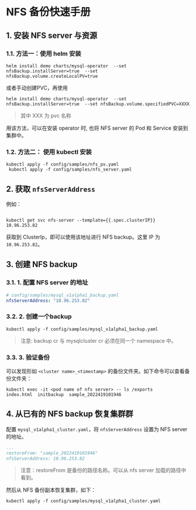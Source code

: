 # NFS 备份快速手册

##  1. <a name='NFSserver'></a>安装 NFS server 与资源

###  1.1. <a name='helm'></a>方法一：使用 helm 安装

```shell
helm install demo charts/mysql-operator  --set nfsBackup.installServer=true  --set nfsBackup.volume.createLocalPV=true
```
或者手动创建PVC，再使用
```shell
helm install demo charts/mysql-operator  --set nfsBackup.installServer=true  --set nfsBackup.volume.specifiedPVC=XXXX
```
> 其中 XXX 为 pvc 名称

用该方法，可以在安装 operator 时, 也将 NFS server 的 Pod 和 Service 安装到集群中。

###  1.2. <a name='kubectl'></a>方法二： 使用 kubectl 安装

```shell
kubectl apply -f config/samples/nfs_pv.yaml 
 kubectl apply -f config/samples/nfs_server.yaml 
```

##  2. <a name='nfsServerAddress'></a>获取 `nfsServerAddress`

例如：
```shell

kubectl get svc nfs-server --template={{.spec.clusterIP}}
10.96.253.82
```
获取到 ClusterIp，即可以使用该地址进行 NFS backup。这里 IP 为 `10.96.253.82`。

##  3. <a name='NFSbackup'></a>创建 NFS backup

###  3.1. <a name='NFSserver-1'></a>1. 配置 NFS server 的地址

```yaml
# config/samples/mysql_v1alpha1_backup.yaml
nfsServerAddress: "10.96.253.82"
```

###  3.2. <a name='backup'></a>2. 创建一个backup
    

```shell
kubectl apply -f config/samples/mysql_v1alpha1_backup.yaml
```
>  注意: backup cr 与 mysqlcluster cr 必须在同一个 namespace 中。

###  3.3. <a name=''></a>3. 验证备份

可以发现形如 `<cluster name>_<timestamp>` 的备份文件夹。如下命令可以查看备份文件夹：

```
kubectl exec -it <pod name of nfs server> -- ls /exports
index.html  initbackup  sample_2022419101946
```

##  4. <a name='NFSbackup-1'></a>从已有的 NFS backup 恢复集群群

配置 `mysql_v1alpha1_cluster.yaml`，将 `nfsServerAddress` 设置为 NFS server 的地址。

 ```yaml
 ...
 restoreFrom: "sample_2022419101946"
 nfsServerAddress: 10.96.253.82
 ```
 
 > 注意：restoreFrom 是备份的路径名称。可以从 nfs server 加载的路径中看到。

 然后从 NFS 备份副本恢复集群，如下：

 ```
kubectl apply -f config/samples/mysql_v1alpha1_cluster.yaml
 ```
